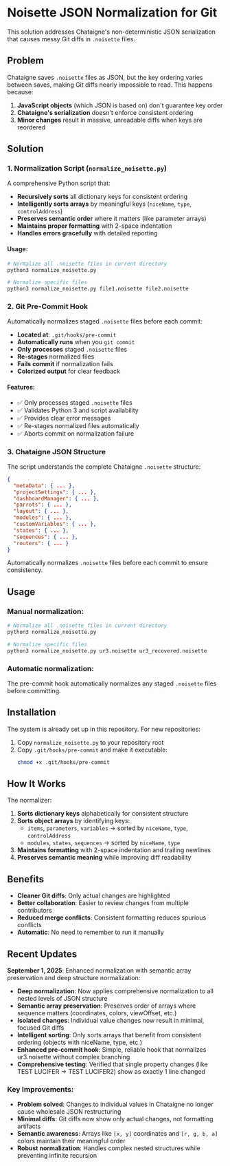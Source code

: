 # Noisette JSON Normalization for Git

This solution addresses Chataigne's non-deterministic JSON serialization that causes messy Git diffs in `.noisette` files.

## Problem

Chataigne saves `.noisette` files as JSON, but the key ordering varies between saves, making Git diffs nearly impossible to read. This happens because:

1. **JavaScript objects** (which JSON is based on) don't guarantee key order
2. **Chataigne's serialization** doesn't enforce consistent ordering
3. **Minor changes** result in massive, unreadable diffs when keys are reordered

## Solution

### 1. Normalization Script (`normalize_noisette.py`)

A comprehensive Python script that:

- **Recursively sorts** all dictionary keys for consistent ordering
- **Intelligently sorts arrays** by meaningful keys (`niceName`, `type`, `controlAddress`)
- **Preserves semantic order** where it matters (like parameter arrays)
- **Maintains proper formatting** with 2-space indentation
- **Handles errors gracefully** with detailed reporting

#### Usage:

```bash
# Normalize all .noisette files in current directory
python3 normalize_noisette.py

# Normalize specific files
python3 normalize_noisette.py file1.noisette file2.noisette
```

### 2. Git Pre-Commit Hook

Automatically normalizes staged `.noisette` files before each commit:

- **Located at**: `.git/hooks/pre-commit`
- **Automatically runs** when you `git commit`
- **Only processes** staged `.noisette` files
- **Re-stages** normalized files
- **Fails commit** if normalization fails
- **Colorized output** for clear feedback

#### Features:
- ✅ Only processes staged `.noisette` files
- ✅ Validates Python 3 and script availability
- ✅ Provides clear error messages
- ✅ Re-stages normalized files automatically
- ✅ Aborts commit on normalization failure

### 3. Chataigne JSON Structure

The script understands the complete Chataigne `.noisette` structure:

```json
{
  "metaData": { ... },
  "projectSettings": { ... },
  "dashboardManager": { ... },
  "parrots": { ... },
  "layout": { ... },
  "modules": { ... },
  "customVariables": { ... },
  "states": { ... },
  "sequences": { ... },
  "routers": { ... }
}
```

Automatically normalizes `.noisette` files before each commit to ensure consistency.

## Usage

### Manual normalization:
```bash
# Normalize all .noisette files in current directory
python3 normalize_noisette.py

# Normalize specific files
python3 normalize_noisette.py ur3.noisette ur3_recovered.noisette
```

### Automatic normalization:
The pre-commit hook automatically normalizes any staged `.noisette` files before committing.

## Installation

The system is already set up in this repository. For new repositories:

1. Copy `normalize_noisette.py` to your repository root
2. Copy `.git/hooks/pre-commit` and make it executable:
   ```bash
   chmod +x .git/hooks/pre-commit
   ```

## How It Works

The normalizer:

1. **Sorts dictionary keys** alphabetically for consistent structure
2. **Sorts object arrays** by identifying keys:
   - `items`, `parameters`, `variables` → sorted by `niceName`, `type`, `controlAddress`
   - `modules`, `states`, `sequences` → sorted by `niceName`, `type`
3. **Maintains formatting** with 2-space indentation and trailing newlines
4. **Preserves semantic meaning** while improving diff readability

## Benefits

- **Cleaner Git diffs**: Only actual changes are highlighted
- **Better collaboration**: Easier to review changes from multiple contributors
- **Reduced merge conflicts**: Consistent formatting reduces spurious conflicts
- **Automatic**: No need to remember to run it manually

## Recent Updates

**September 1, 2025**: Enhanced normalization with semantic array preservation and deep structure normalization:
- **Deep normalization**: Now applies comprehensive normalization to all nested levels of JSON structure
- **Semantic array preservation**: Preserves order of arrays where sequence matters (coordinates, colors, viewOffset, etc.)
- **Isolated changes**: Individual value changes now result in minimal, focused Git diffs
- **Intelligent sorting**: Only sorts arrays that benefit from consistent ordering (objects with niceName, type, etc.)
- **Enhanced pre-commit hook**: Simple, reliable hook that normalizes ur3.noisette without complex branching
- **Comprehensive testing**: Verified that single property changes (like TEST LUCIFER → TEST LUCIFER2) show as exactly 1 line changed

### Key Improvements:
- **Problem solved**: Changes to individual values in Chataigne no longer cause wholesale JSON restructuring
- **Minimal diffs**: Git diffs now show only actual changes, not formatting artifacts
- **Semantic awareness**: Arrays like `[x, y]` coordinates and `[r, g, b, a]` colors maintain their meaningful order
- **Robust normalization**: Handles complex nested structures while preventing infinite recursion

